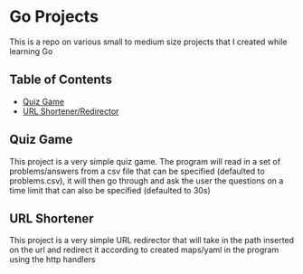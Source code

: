 # Go Projects

This is a repo on various small to medium size projects that I created while learning Go

## Table of Contents
* [Quiz Game](#quiz-game)
* [URL Shortener/Redirector](#url-shortener)

## Quiz Game
This project is a very simple quiz game. The program will read in a set of problems/answers from a csv file that can be specified (defaulted to problems.csv), it will then go through and ask the user the questions on a time limit that can also be specified (defaulted to 30s)

## URL Shortener
This project is a very simple URL redirector that will take in the path inserted on the url and redirect it according to created maps/yaml in the program using the http handlers